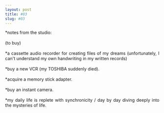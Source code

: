 ```yaml
---
layout: post
title: #03
slug: #03
---
```

<p class="description" style="text-align: justify;">
*notes from the studio:
  <br>
  <br>
(to buy)
  <br>
  <br>
*a cassette audio recorder for creating files of my dreams (unfortunately, I can't understand my own handwriting in my written records)
  <br>
  <br>
*buy a new VCR (my TOSHIBA suddenly died).
<br>
  <br>
*acquire a memory stick adapter.
<br>
  <br>
*buy an instant camera.
<br>
  <br>
*my daily life is replete with synchronicity / day by day diving deeply into the mysteries of life.


